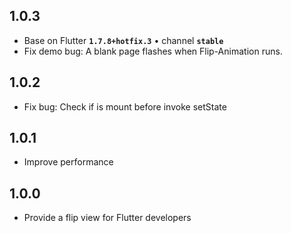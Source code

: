 ## 1.0.3

* Base on Flutter **`1.7.8+hotfix.3`** • channel **`stable`**
* Fix demo bug: A blank page flashes when Flip-Animation runs.

## 1.0.2

* Fix bug: Check if is mount before invoke setState

## 1.0.1

* Improve performance

## 1.0.0

* Provide a flip view for Flutter developers
